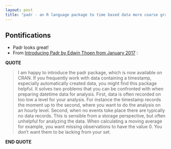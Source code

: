 ```yaml
---
layout: post
title: "padr - an R language package to time based data more coarse grained e.g. by day or by hour instead of by second"
---
```


## Pontifications

* Padr looks great!
* From [Introducing Padr by Edwin Thoen from January 2017](https://edwinth.github.io/blog/padr-intro/) :

**QUOTE**

<blockquote>

I am happy to introduce the padr package, which is now available on CRAN. If you frequently work with data containing a timestamp, especially automatically created data, you might find this package helpful. It solves two problems that you can be confronted with when preparing datetime data for analysis. First, data is often recorded on too low a level for your analysis. For instance the timestamp records the moment up to the second, where you want to do the analysis on an hourly level. Second, when no events toke place there are typically no data records. This is sensible from a storage perspective, but often unhelpful for analyzing the data. When calculating a moving average for example, you want missing observations to have the value 0. You don’t want them to be lacking from your set.

</blockquote>

**END QUOTE**


